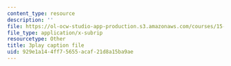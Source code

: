 ```yaml
---
content_type: resource
description: ''
file: https://ol-ocw-studio-app-production.s3.amazonaws.com/courses/15-071-the-analytics-edge-spring-2017/929e1a144ff75655acaf21d8a15ba9ae_xEjZjz7oxbI.vtt
file_type: application/x-subrip
resourcetype: Other
title: 3play caption file
uid: 929e1a14-4ff7-5655-acaf-21d8a15ba9ae
---
```

